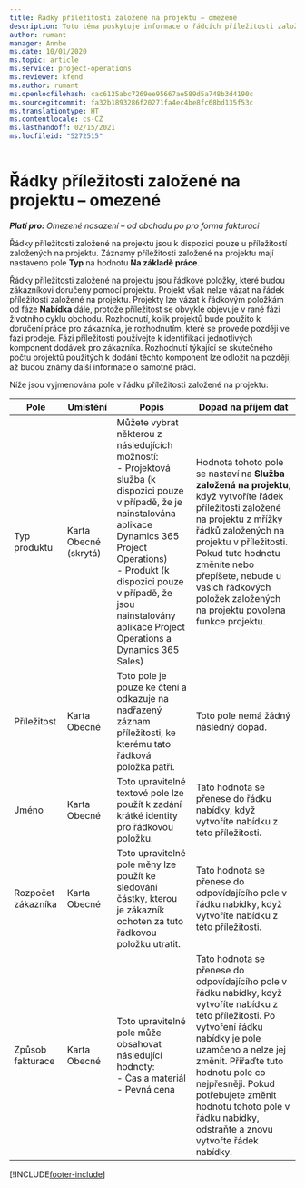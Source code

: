```yaml
---
title: Řádky příležitosti založené na projektu – omezené
description: Toto téma poskytuje informace o řádcích příležitosti založené na projektu. (Pro)
author: rumant
manager: Annbe
ms.date: 10/01/2020
ms.topic: article
ms.service: project-operations
ms.reviewer: kfend
ms.author: rumant
ms.openlocfilehash: cac6125abc7269ee95667ae589d5a748b3d4190c
ms.sourcegitcommit: fa32b1893286f20271fa4ec4be8fc68bd135f53c
ms.translationtype: HT
ms.contentlocale: cs-CZ
ms.lasthandoff: 02/15/2021
ms.locfileid: "5272515"
---
```

# <a name="project-based-opportunity-lines---lite"></a>Řádky příležitosti založené na projektu – omezené

_**Platí pro:** Omezené nasazení – od obchodu po pro forma fakturaci_

Řádky příležitosti založené na projektu jsou k dispozici pouze u příležitostí založených na projektu. Záznamy příležitosti založené na projektu mají nastaveno pole **Typ** na hodnotu **Na základě práce**.

Řádky příležitosti založené na projektu jsou řádkové položky, které budou zákazníkovi doručeny pomocí projektu. Projekt však nelze vázat na řádek příležitosti založené na projektu. Projekty lze vázat k řádkovým položkám od fáze **Nabídka** dále, protože příležitost se obvykle objevuje v rané fázi životního cyklu obchodu. Rozhodnutí, kolik projektů bude použito k doručení práce pro zákazníka, je rozhodnutím, které se provede později ve fázi prodeje. Fázi příležitosti používejte k identifikaci jednotlivých komponent dodávek pro zákazníka. Rozhodnutí týkající se skutečného počtu projektů použitých k dodání těchto komponent lze odložit na později, až budou známy další informace o samotné práci.

Níže jsou vyjmenována pole v řádku příležitosti založené na projektu:

| **Pole** | **Umístění** | **Popis** | **Dopad na příjem dat** |
| --- | --- | --- | --- |
| Typ produktu | Karta Obecné (skrytá) | Můžete vybrat některou z následujících možností:</br>- Projektová služba (k dispozici pouze v případě, že je nainstalována aplikace Dynamics 365 Project Operations)</br>- Produkt (k dispozici pouze v případě, že jsou nainstalovány aplikace Project Operations a Dynamics 365 Sales) | Hodnota tohoto pole se nastaví na **Služba založená na projektu**, když vytvoříte řádek příležitosti založené na projektu z mřížky řádků založených na projektu v příležitosti. <br> Pokud tuto hodnotu změníte nebo přepíšete, nebude u vašich řádkových položek založených na projektu povolena funkce projektu. |
| Příležitost | Karta Obecné | Toto pole je pouze ke čtení a odkazuje na nadřazený záznam příležitosti, ke kterému tato řádková položka patří. | Toto pole nemá žádný následný dopad. |
| Jméno | Karta Obecné | Toto upravitelné textové pole lze použít k zadání krátké identity pro řádkovou položku. | Tato hodnota se přenese do řádku nabídky, když vytvoříte nabídku z této příležitosti. |
| Rozpočet zákazníka | Karta Obecné | Toto upravitelné pole měny lze použít ke sledování částky, kterou je zákazník ochoten za tuto řádkovou položku utratit. | Tato hodnota se přenese do odpovídajícího pole v řádku nabídky, když vytvoříte nabídku z této příležitosti. |
| Způsob fakturace | Karta Obecné | Toto upravitelné pole může obsahovat následující hodnoty:</br>- Čas a materiál</br>- Pevná cena | Tato hodnota se přenese do odpovídajícího pole v řádku nabídky, když vytvoříte nabídku z této příležitosti. Po vytvoření řádku nabídky je pole uzamčeno a nelze jej změnit. Přiřaďte tuto hodnotu pole co nejpřesněji. Pokud potřebujete změnit hodnotu tohoto pole v řádku nabídky, odstraňte a znovu vytvořte řádek nabídky. |


[!INCLUDE[footer-include](../../includes/footer-banner.md)]